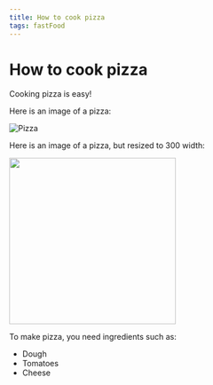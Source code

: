 ```yaml
---
title: How to cook pizza
tags: fastFood
--- 
```


# How to cook pizza

Cooking pizza is easy!

Here is an image of a pizza:

![Pizza](https://raw.githubusercontent.com/aheze/SupportDocs/DataSource/Images/pizza.jpg)

Here is an image of a pizza, but resized to 300 width:

<img src="https://raw.githubusercontent.com/aheze/SupportDocs/DataSource/Images/pizza.jpg" width="300">

To make pizza, you need ingredients such as:
- Dough
- Tomatoes
- Cheese
